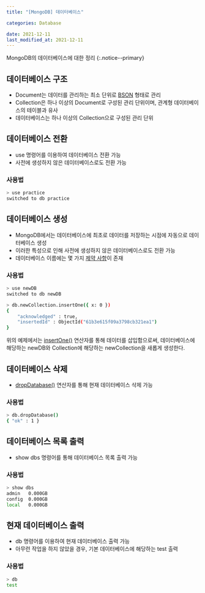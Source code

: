 ```yaml
---
title: "[MongoDB] 데이터베이스"

categories: Database

date: 2021-12-11
last_modified_at: 2021-12-11
---
```


MongoDB의 데이터베이스에 대한 정리
{:.notice--primary}

## 데이터베이스 구조

- Document는 데이터를 관리하는 최소 단위로 [BSON](https://bsonspec.org/) 형태로 관리
- Collection은 하나 이상의 Document로 구성된 관리 단위이며, 관계형 데이터베이스의 테이블과 유사
- 데이터베이스는 하나 이상의 Collection으로 구성된 관리 단위

## 데이터베이스 전환

- use 명령어를 이용하여 데이터베이스 전환 가능
- 사전에 생성하지 않은 데이터베이스로도 전환 가능

### 사용법

``` bash
> use practice
switched to db practice
```

## 데이터베이스 생성

- MongoDB에서는 데이터베이스에 최초로 데이터를 저장하는 시점에 자동으로 데이터베이스 생성
- 이러한 특성으로 인해 사전에 생성하지 않은 데이터베이스로도 전환 가능
- 데이터베이스 이름에는 몇 가지 [제약 사항](https://docs.mongodb.com/manual/reference/limits/#std-label-restrictions-on-db-names)이 존재

### 사용법

``` bash
> use newDB
switched to db newDB

> db.newCollection.insertOne({ x: 0 })
{
	"acknowledged" : true,
	"insertedId" : ObjectId("61b3e615f09a3798cb321ea1")
}
```

위의 예제에서는 [insertOne()](https://docs.mongodb.com/manual/reference/method/db.collection.insertOne/) 연산자를 통해 데이터를 삽입함으로써, 데이터베이스에 해당하는 newDB와 Collection에 해당하는 newCollection을 새롭게 생성한다.

## 데이터베이스 삭제

- [dropDatabase()](https://docs.mongodb.com/manual/reference/method/db.dropDatabase/) 연산자를 통해 현재 데이터베이스 삭제 가능

### 사용법

``` bash
> db.dropDatabase()
{ "ok" : 1 }
```

## 데이터베이스 목록 출력

- show dbs 명령어를 통해 데이터베이스 목록 출력 가능

### 사용법

``` bash
> show dbs
admin   0.000GB
config  0.000GB
local   0.000GB
```

## 현재 데이터베이스 출력

- db 명령어를 이용하여 현재 데이터베이스 출력 가능
- 아무런 작업을 하지 않았을 경우, 기본 데이터베이스에 해당하는 test 출력

### 사용법

``` bash
> db
test
```